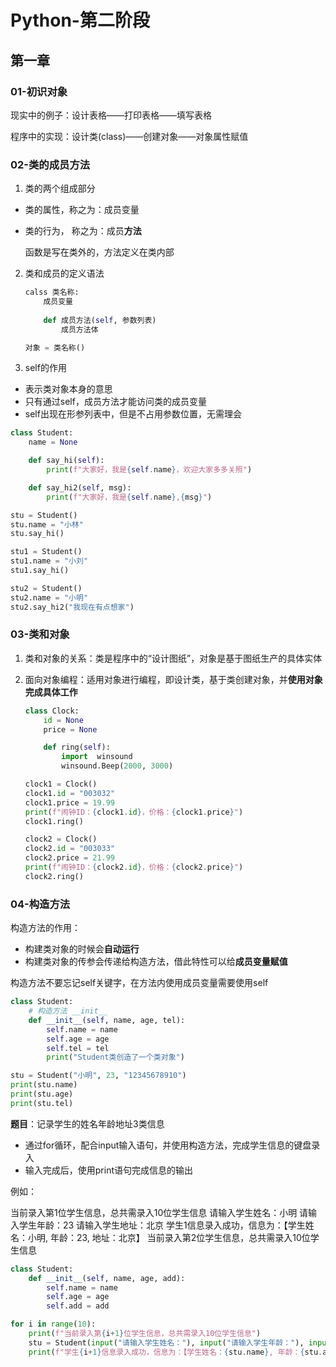 # Python-第二阶段

## 第一章

### 01-初识对象

现实中的例子：设计表格——打印表格——填写表格

程序中的实现：设计类(class)——创建对象——对象属性赋值 

### 02-类的成员方法

1. 类的两个组成部分

+ 类的属性，称之为：成员变量

+ 类的行为， 称之为：成员**方法**

  函数是写在类外的，方法定义在类内部

2. 类和成员的定义语法

   ```python
   calss 类名称:
       成员变量
       
       def 成员方法(self, 参数列表)
           成员方法体
   
   对象 = 类名称()
   ```

3. self的作用

- 表示类对象本身的意思
- 只有通过self，成员方法才能访问类的成员变量
- self出现在形参列表中，但是不占用参数位置，无需理会

```python
class Student:
    name = None

    def say_hi(self):
        print(f"大家好，我是{self.name}，欢迎大家多多关照")

    def say_hi2(self, msg):
        print(f"大家好，我是{self.name},{msg}")

stu = Student()
stu.name = "小林"
stu.say_hi()

stu1 = Student()
stu1.name = "小刘"
stu1.say_hi()

stu2 = Student()
stu2.name = "小明"
stu2.say_hi2("我现在有点想家")
```

###  03-类和对象

1. 类和对象的关系：类是程序中的“设计图纸”，对象是基于图纸生产的具体实体

2. 面向对象编程：适用对象进行编程，即设计类，基于类创建对象，并**使用对象完成具体工作**

   ```python
   class Clock:
       id = None
       price = None
   
       def ring(self):
           import  winsound
           winsound.Beep(2000, 3000)
   
   clock1 = Clock()
   clock1.id = "003032"
   clock1.price = 19.99
   print(f"闹钟ID：{clock1.id}，价格：{clock1.price}")
   clock1.ring()
   
   clock2 = Clock()
   clock2.id = "003033"
   clock2.price = 21.99
   print(f"闹钟ID：{clock2.id}，价格：{clock2.price}")
   clock2.ring()
   ```


### 04-构造方法

构造方法的作用：

- 构建类对象的时候会**自动运行**
- 构建类对象的传参会传递给构造方法，借此特性可以给**成员变量赋值**

构造方法不要忘记self关键字，在方法内使用成员变量需要使用self

```python
class Student:
    # 构造方法 __init__
    def __init__(self, name, age, tel):
        self.name = name
        self.age = age
        self.tel = tel
        print("Student类创造了一个类对象")

stu = Student("小明", 23, "12345678910")
print(stu.name)
print(stu.age)
print(stu.tel)
```

**题目**：记录学生的姓名年龄地址3类信息

- 通过for循环，配合input输入语句，并使用构造方法，完成学生信息的键盘录入
- 输入完成后，使用print语句完成信息的输出

例如：

当前录入第1位学生信息，总共需录入10位学生信息
请输入学生姓名：小明
请输入学生年龄：23
请输入学生地址：北京
学生1信息录入成功，信息为：【学生姓名：小明, 年龄：23, 地址：北京】
当前录入第2位学生信息，总共需录入10位学生信息

```python
class Student:
    def __init__(self, name, age, add):
        self.name = name
        self.age = age
        self.add = add

for i in range(10):
    print(f"当前录入第{i+1}位学生信息，总共需录入10位学生信息")
    stu = Student(input("请输入学生姓名："), input("请输入学生年龄："), input("请输入学生地址："))
    print(f"学生{i+1}信息录入成功，信息为：【学生姓名：{stu.name}, 年龄：{stu.age}, 地址：{stu.add}】")
```

